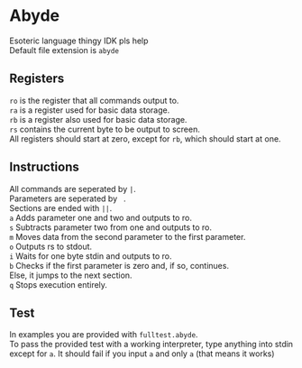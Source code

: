 # Abyde
Esoteric language thingy IDK pls help    
Default file extension is `abyde`
## Registers
`ro` is the register that all commands output to.    
`ra` is a register used for basic data storage.    
`rb` is a register also used for basic data storage.    
`rs` contains the current byte to be output to screen.    
All registers should start at zero, except for `rb`, which should start at one.
## Instructions
All commands are seperated by `|`.    
Parameters are seperated by ` `.    
Sections are ended with `||`.    
`a` Adds parameter one and two and outputs to ro.    
`s` Subtracts parameter two from one and outputs to ro.    
`m` Moves data from the second parameter to the first parameter.    
`o` Outputs rs to stdout.    
`i` Waits for one byte stdin and outputs to ro.    
`b` Checks if the first parameter is zero and, if so, continues.    
Else, it jumps to the next section.    
`q` Stops execution entirely.    
## Test
In examples you are provided with `fulltest.abyde`.    
To pass the provided test with a working interpreter, type anything into stdin    
except for `a`. It should fail if you input `a` and only `a` (that means it works)
